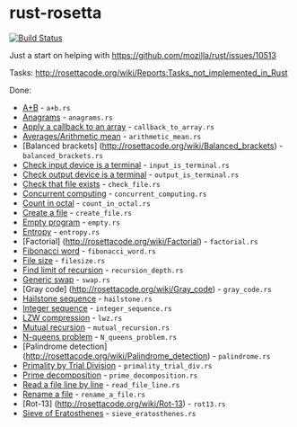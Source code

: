 rust-rosetta
============
[![Build Status](https://travis-ci.org/Hoverbear/rust-rosetta.png)](https://travis-ci.org/Hoverbear/rust-rosetta)

Just a start on helping with https://github.com/mozilla/rust/issues/10513

Tasks: http://rosettacode.org/wiki/Reports:Tasks_not_implemented_in_Rust

Done:
* [A+B](http://rosettacode.org/wiki/A%2BB) - `a+b.rs`
* [Anagrams](http://rosettacode.org/wiki/Anagrams) - `anagrams.rs`
* [Apply a callback to an array](http://rosettacode.org/wiki/Apply_a_callback_to_an_array) - `callback_to_array.rs`
* [Averages/Arithmetic mean](http://rosettacode.org/wiki/Averages/Arithmetic_mean) - `arithmetic_mean.rs`
* [Balanced brackets] (http://rosettacode.org/wiki/Balanced_brackets) - `balanced_brackets.rs`
* [Check input device is a terminal](http://rosettacode.org/wiki/Check_input_device_is_a_terminal) - `input_is_terminal.rs`
* [Check output device is a terminal](http://rosettacode.org/wiki/Check_output_device_is_a_terminal) - `output_is_terminal.rs`
* [Check that file exists](http://rosettacode.org/wiki/Check_that_file_exists) - `check_file.rs`
* [Concurrent computing](http://rosettacode.org/wiki/Concurrent_computing) - `concurrent_computing.rs`
* [Count in octal](http://rosettacode.org/wiki/Count_in_octal) - `count_in_octal.rs`
* [Create a file](http://rosettacode.org/wiki/Create_a_file) - `create_file.rs`
* [Empty program](http://rosettacode.org/wiki/Empty_program) - `empty.rs`
* [Entropy](http://rosettacode.org/wiki/Entropy) - `entropy.rs`
* [Factorial] (http://rosettacode.org/wiki/Factorial) - `factorial.rs`
* [Fibonacci word](http://rosettacode.org/wiki/Fibonacci_word) - `fibonacci_word.rs`
* [File size](http://rosettacode.org/wiki/File_size) - `filesize.rs`
* [Find limit of recursion](http://rosettacode.org/wiki/Find_limit_of_recursion) - `recursion_depth.rs`
* [Generic swap](http://rosettacode.org/wiki/Generic_swap) - `swap.rs`
* [Gray code] (http://rosettacode.org/wiki/Gray_code) - `gray_code.rs`
* [Hailstone sequence](http://rosettacode.org/wiki/Hailstone_sequence) - `hailstone.rs`
* [Integer sequence](http://rosettacode.org/wiki/Integer_sequence) - `integer_sequence.rs`
* [LZW compression](http://rosettacode.org/wiki/LZW_compression) - `lwz.rs`
* [Mutual recursion](http://rosettacode.org/wiki/Mutual_recursion) - `mutual_recursion.rs`
* [N-queens problem](http://rosettacode.org/wiki/N-queens_problem) - `N_queens_problem.rs`
* [Palindrome detection] (http://rosettacode.org/wiki/Palindrome_detection) - `palindrome.rs`
* [Primality by Trial Division](http://rosettacode.org/wiki/Primality_by_Trial_Division) - `primality_trial_div.rs`
* [Prime decomposition](http://rosettacode.org/wiki/Prime_decomposition) - `prime_decomposition.rs`
* [Read a file line by line](http://rosettacode.org/wiki/Read_a_file_line_by_line) - `read_file_line.rs`
* [Rename a file](http://rosettacode.org/wiki/Rename_a_file) - `rename_a_file.rs`
* [Rot-13] (http://rosettacode.org/wiki/Rot-13) - `rot13.rs`
* [Sieve of Eratosthenes](http://rosettacode.org/wiki/Sieve_of_Eratosthenes) - `sieve_eratosthenes.rs`
